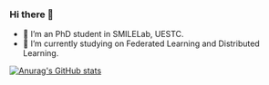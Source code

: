### Hi there 👋

- 🔭 I’m an PhD student in SMILELab, UESTC.
- 🌱 I’m currently studying on Federated Learning and Distributed Learning.

<!--
**Zengdun-cs/Zengdun-cs** is a ✨ _special_ ✨ repository because its `README.md` (this file) appears on your GitHub profile.

Here are some ideas to get you started:

- 🔭 I’m currently working on ...
- 🌱 I’m currently learning ...
- 👯 I’m looking to collaborate on ...
- 🤔 I’m looking for help with ...
- 💬 Ask me about ...
- 📫 How to reach me: ...
- 😄 Pronouns: ...
- ⚡ Fun fact: ...
-->

[![Anurag's GitHub stats](https://github-readme-stats.vercel.app/api?username=Zengdun-cs&show_icons=true&theme=tokyonight&hide_title=true)](https://github.com/anuraghazra/github-readme-stats)
